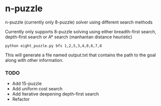# n-puzzle
n-puzzle (currently only 8-puzzle) solver using different search methods

Currently only supports 8-puzzle solving using either breadth-first search, depth-first search or A* search (manhantan distance heuristic)

```
python eight_puzzle.py bfs 1,2,5,3,4,0,6,7,8
```

This will generate a file named output.txt that contains the path to the goal along with other information.

### TODO

- Add 15-puzzle
- Add uniform cost search
- Add Iterative deepening depth-first search
- Refactor
